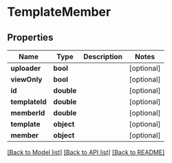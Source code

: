 # TemplateMember

## Properties
Name | Type | Description | Notes
------------ | ------------- | ------------- | -------------
**uploader** | **bool** |  | [optional] 
**viewOnly** | **bool** |  | [optional] 
**id** | **double** |  | [optional] 
**templateId** | **double** |  | [optional] 
**memberId** | **double** |  | [optional] 
**template** | **object** |  | [optional] 
**member** | **object** |  | [optional] 

[[Back to Model list]](../README.md#documentation-for-models) [[Back to API list]](../README.md#documentation-for-api-endpoints) [[Back to README]](../README.md)


